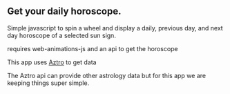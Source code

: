 ## Get your daily horoscope.
Simple javascript to spin a wheel and display a daily, previous day, and next day horoscope of a selected sun sign.

requires web-animations-js and an api to get the horoscope

This app uses [Aztro](https://aztro.herokuapp.com/) to get data

The Aztro api can provide other astrology data but for this app we are keeping things super simple.
